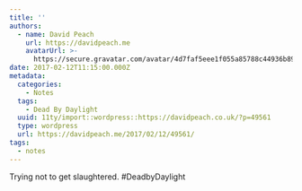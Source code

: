 ```yaml
---
title: ''
authors:
  - name: David Peach
    url: https://davidpeach.me
    avatarUrl: >-
      https://secure.gravatar.com/avatar/4d7faf5eee1f055a85788c44936b8995eaab6dfb004e7854ec747ccb272e91ee?s=96&d=mm&r=g
date: 2017-02-12T11:15:00.000Z
metadata:
  categories:
    - Notes
  tags:
    - Dead By Daylight
  uuid: 11ty/import::wordpress::https://davidpeach.co.uk/?p=49561
  type: wordpress
  url: https://davidpeach.me/2017/02/12/49561/
tags:
  - notes
---
```

Trying not to get slaughtered. #DeadbyDaylight